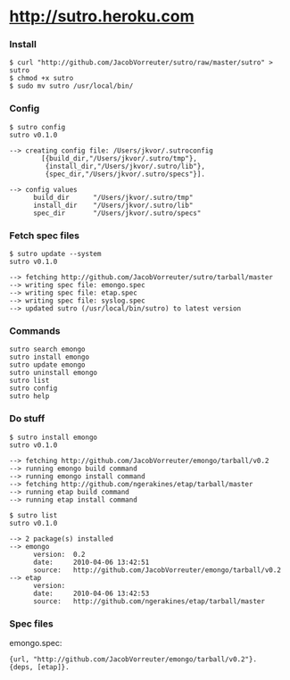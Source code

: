 # <http://sutro.heroku.com>

### Install

	$ curl "http://github.com/JacobVorreuter/sutro/raw/master/sutro" > sutro
	$ chmod +x sutro
	$ sudo mv sutro /usr/local/bin/

### Config

	$ sutro config
	sutro v0.1.0

	--> creating config file: /Users/jkvor/.sutroconfig
	        [{build_dir,"/Users/jkvor/.sutro/tmp"},
	         {install_dir,"/Users/jkvor/.sutro/lib"},
	         {spec_dir,"/Users/jkvor/.sutro/specs"}].

	--> config values
	      build_dir      "/Users/jkvor/.sutro/tmp"
	      install_dir    "/Users/jkvor/.sutro/lib"
	      spec_dir       "/Users/jkvor/.sutro/specs"
	
### Fetch spec files

	$ sutro update --system
	sutro v0.1.0

	--> fetching http://github.com/JacobVorreuter/sutro/tarball/master
	--> writing spec file: emongo.spec
	--> writing spec file: etap.spec
	--> writing spec file: syslog.spec
	--> updated sutro (/usr/local/bin/sutro) to latest version

### Commands

	sutro search emongo
	sutro install emongo
	sutro update emongo
	sutro uninstall emongo
	sutro list
	sutro config
	sutro help
	
### Do stuff

	$ sutro install emongo
	sutro v0.1.0

	--> fetching http://github.com/JacobVorreuter/emongo/tarball/v0.2
	--> running emongo build command
	--> running emongo install command
	--> fetching http://github.com/ngerakines/etap/tarball/master
	--> running etap build command
	--> running etap install command
	
	$ sutro list
	sutro v0.1.0

	--> 2 package(s) installed
	--> emongo
	      version:  0.2
	      date:     2010-04-06 13:42:51
	      source:   http://github.com/JacobVorreuter/emongo/tarball/v0.2
	--> etap
	      version:  
	      date:     2010-04-06 13:42:53
	      source:   http://github.com/ngerakines/etap/tarball/master
	
### Spec files

emongo.spec:

	{url, "http://github.com/JacobVorreuter/emongo/tarball/v0.2"}.
	{deps, [etap]}.
	